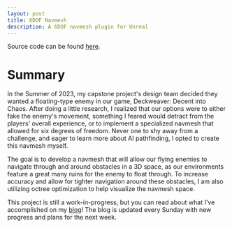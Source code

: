 ```yaml
---
layout: post
title: 6DOF Navmesh
description: A 6DOF navmesh plugin for Unreal
---
```


Source code can be found [here](http://www.unexpected-vortices.com/sw/rippledoc/quick-markdown-example.html).

Summary
=======

In the Summer of 2023, my capstone project's design team decided they wanted a floating-type enemy in our game, Deckweaver: Decent into Chaos. After doing a little research, I realized that our
options were to either fake the enemy's movement, something I feared would detract from the players' overall experience, or to implement a specialized navmesh that allowed for six degrees of
freedom. Never one to shy away from a challenge, and eager to learn more about AI pathfinding, I opted to create this navmesh myself.

The goal is to develop a navmesh that will allow our flying enemies to navigate through and around obstacles in a 3D space, as our environments feature a great many ruins for 
the enemy to float through. To increase accuracy and allow for tighter navigation around these obstacles, I am also utilizing octree optimization to help visualize the navmesh space. 

This project is still a work-in-progress, but you can read about what I've accomplished on my [blog]()! The blog is updated every Sunday with new progress and plans for the next week.
